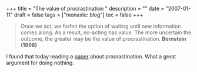 +++
title = "The value of procrastination "
description = ""
date = "2007-01-11"
draft = false
tags = ["monaxle: blog"]
toc = false
+++

> Once we act, we forfeit the option of waiting until new information comes along. As a result, no-acting has value. The more uncertain the outcome, the greater may be the value of procrastination.
> **Bernstein (1998)**

I found that today reading a [paper](https://www.scribd.com/doc/63679278/STEEL-P-The-Nature-of-Procrastination-A-Meta-Analytic-and-Theoretical-Review-of-Quintessential-Self-Regulatory-Failure) about procrastination. What a great argument for doing nothing.